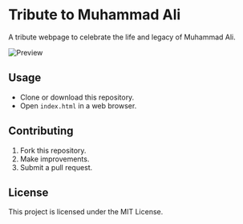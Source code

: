 # Tribute to Muhammad Ali

A tribute webpage to celebrate the life and legacy of Muhammad Ali.

![Preview](https://imgur.com/a/iRN5Z6h.png)

## Usage
- Clone or download this repository.
- Open `index.html` in a web browser.

## Contributing
1. Fork this repository.
2. Make improvements.
3. Submit a pull request.

## License
This project is licensed under the MIT License.
